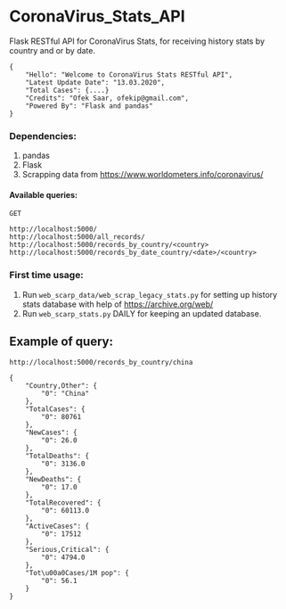 # CoronaVirus_Stats_API
Flask RESTful API for CoronaVirus Stats, for receiving history stats by country and or by date.

```
{
    "Hello": "Welcome to CoronaVirus Stats RESTful API",
    "Latest Update Date": "13.03.2020",
    "Total Cases": {....}
    "Credits": "Ofek Saar, ofekip@gmail.com",
    "Powered By": "Flask and pandas"
}
```

### Dependencies:
1. pandas
2. Flask
3. Scrapping data from https://www.worldometers.info/coronavirus/

#### Available queries:
    GET
    
    http://localhost:5000/
    http://localhost:5000/all_records/
    http://localhost:5000/records_by_country/<country>
    http://localhost:5000/records_by_date_country/<date>/<country>
     

### First time usage:
1. Run `web_scarp_data/web_scrap_legacy_stats.py` for setting up history stats database with help of https://archive.org/web/
2. Run `web_scarp_stats.py` DAILY for keeping an updated database.


## Example of query:
```
http://localhost:5000/records_by_country/china

{
    "Country,Other": {
        "0": "China"
    },
    "TotalCases": {
        "0": 80761
    },
    "NewCases": {
        "0": 26.0
    },
    "TotalDeaths": {
        "0": 3136.0
    },
    "NewDeaths": {
        "0": 17.0
    },
    "TotalRecovered": {
        "0": 60113.0
    },
    "ActiveCases": {
        "0": 17512
    },
    "Serious,Critical": {
        "0": 4794.0
    },
    "Tot\u00a0Cases/1M pop": {
        "0": 56.1
    }
}
```
